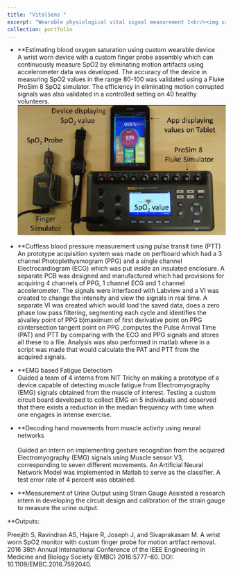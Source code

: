 ```yaml
---
title: "VitalSens "
excerpt: "Wearable physiological vital signal measurement 1<br/><img src='/images/vital sense.png'>"
collection: portfolio
---
```


* **Estimating blood oxygen saturation using custom wearable device <br>
  A wrist worn device with a custom finger probe assembly which can continuously measure SpO2 by eliminating motion artifacts using accelerometer data was developed. The accuracy of the device in measuring SpO2 values in the range 80-100 was validated using a Fluke ProSim 8 SpO2 simulator. The efficiency in eliminating motion corrupted signals was also validated in a controlled setting on 40 healthy volunteers.
  <br/><img src='/images/vital sense1.png'>
  
* **Cuffless blood pressure measurement using pulse transit time (PTT)<br>
An prototype acquisition system  was made on perfboard which had a 3 channel Photoplethysmogram (PPG) and a single channel Electrocardiogram (ECG) which was put inside an insulated enclosure. A separate PCB was designed and manufactured which had provisions for acquiring 4 channels of PPG, 1 channel ECG and 1 channel accelerometer. The signals were interfaced with Labview and a VI was created to change the intensity and view the signals in real time. A separate VI was created which would load the saved data, does a zero phase low pass filtering, segmenting each cycle and identifies the a)valley point of PPG b)maximum of first derivative point on PPG c)intersection tangent point on PPG ,computes the Pulse Arrival Time (PAT) and PTT by comparing with the ECG and PPG signals and stores all these to a file. Analysis was also performed in matlab where in a script was made that would calculate the PAT and PTT from the acquired signals.<br>

* **EMG based Fatigue Detectiom<br>
Guided a team of 4 interns from NIT Trichy on making a prototype of a device capable of detecting muscle fatigue from Electromyography (EMG) signals obtained from the muscle of interest. Testing a custom circuit board developed to collect EMG on 5 individuals and observed that there exists a reduction in the median frequency with time when one engages in intense exercise. <br>

* **Decoding hand movements from muscle activity using neural networks<br><br>
Guided an intern on implementing gesture recognition from the acquired Electromyography (EMG) signals using Muscle sensor V3, corresponding to seven different movements. An Artificial Neural Network Model was implemented in Matlab to serve as the classifier. A test error rate of 4 percent was obtained.<br>


* **Measurement of Urine Output using Strain Gauge
Assisted a research intern in developing the circuit design and calibration of the strain gauge to measure the urine output.

**Outputs: 

Preejith S, Ravindran AS, Hajare R, Joseph J, and Sivaprakasam M. A wrist worn SpO2 monitor with custom finger probe for motion artifact removal. 2016 38th Annual International Conference of the IEEE Engineering in Medicine and Biology Society (EMBC) 2016:5777–80. DOI: 10.1109/EMBC.2016.7592040.
